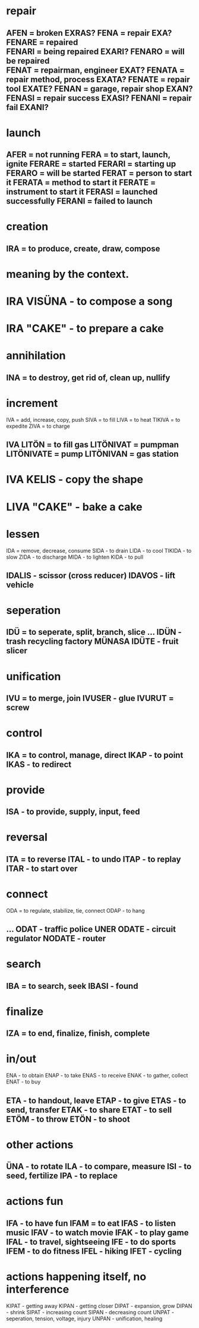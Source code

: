 # repair
AFEN = broken                    EXRAS?
FENA = repair                    EXA?
FENARE = repaired                
FENARI = being repaired          EXARI?
FENARO = will be repaired        
FENAT = repairman, engineer      EXAT?
FENATA = repair method, process  EXATA?
FENATE = repair tool             EXATE?
FENAN = garage, repair shop      EXAN?
FENASI = repair success          EXASI?
FENANI = repair fail             EXANI?
------

# launch
AFER = not running
FERA = to start, launch, ignite
FERARE = started
FERARI = starting up
FERARO = will be started
FERAT = person to start it
FERATA = method to start it
FERATE = instrument to start it
FERASI = launched successfully 
FERANI = failed to launch
------

# creation
IRA = to produce, create, draw, compose
------
# meaning by the context. 
# IRA VISÜNA - to compose a song
# IRA "CAKE" - to prepare a cake


# annihilation
INA = to destroy, get rid of, clean up, nullify
------

# increment
IVA = add, increase, copy, push
SIVA = to fill
LIVA = to heat
TIKIVA = to expedite
ZIVA = to charge

IVA LITÖN = to fill gas
LITÖNIVAT = pumpman
LITÖNIVATE = pump
LITÖNIVAN = gas station
------
# IVA KELIS - copy the shape
# LIVA "CAKE" - bake a cake


# lessen
IDA = remove, decrease, consume
SIDA - to drain
LIDA - to cool
TIKIDA - to slow
ZIDA - to discharge
MIDA - to lighten
KIDA - to pull

IDALIS - scissor (cross reducer)
IDAVOS - lift vehicle
------

# seperation
IDÜ = to seperate, split, branch, slice
... IDÜN - trash recycling factory
MÜNASA IDÜTE - fruit slicer
------

# unification
IVU = to merge, join
IVUSER - glue
IVURUT = screw
------

# control
IKA = to control, manage, direct
IKAP - to point
IKAS - to redirect
------

# provide
ISA - to provide, supply, input, feed
-------

# reversal
ITA = to reverse
ITAL - to undo
ITAP - to replay
ITAR - to start over
------

# connect
ODA = to regulate, stabilize, tie, connect
ODAP - to hang

... ODAT - traffic police
UNER ODATE - circuit regulator
NODATE - router
------

# search
IBA = to search, seek
IBASI - found
------

# finalize
IZA = to end, finalize, finish, complete
------

# in/out
ENA - to obtain
ENAP - to take
ENAS - to receive
ENAK - to gather, collect
ENAT - to buy

ETA - to handout, leave
ETAP - to give
ETAS - to send, transfer
ETAK - to share
ETAT - to sell
ETÖM - to throw
ETÖN - to shoot
--------

# other actions
ÜNA - to rotate
ILA - to compare, measure
ISI - to seed, fertilize
IPA - to replace
------

# actions fun
IFA - to have fun
IFAM = to eat
IFAS - to listen music
IFAV - to watch movie
IFAK - to play game
IFAL - to travel, sightseeing
IFE - to do sports
IFEM - to do fitness
IFEL - hiking
IFET - cycling
------


# actions happening itself, no interference
KIPAT - getting away
KIPAN - getting closer
DIPAT - expansion, grow
DIPAN - shrink
SIPAT - increasing count
SIPAN - decreasing count
UNPAT - seperation, tension, voltage, injury
UNPAN - unification, healing